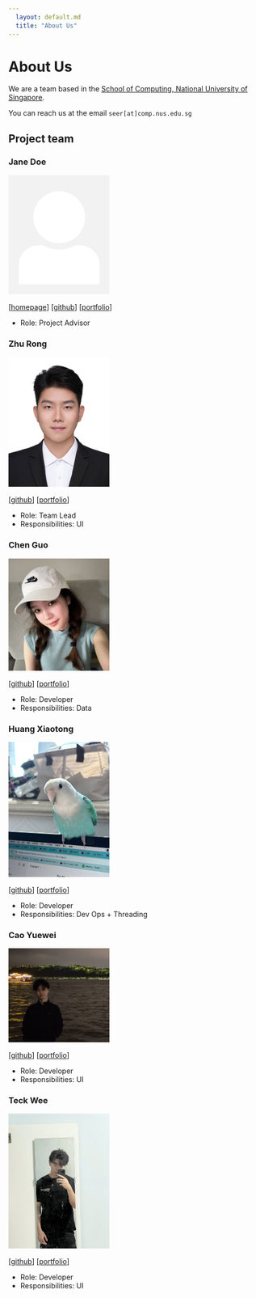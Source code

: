 ```yaml
---
  layout: default.md
  title: "About Us"
---
```


# About Us

We are a team based in the [School of Computing, National University of Singapore](http://www.comp.nus.edu.sg).

You can reach us at the email `seer[at]comp.nus.edu.sg`

## Project team

### Jane Doe

<img src="images/johndoe.png" width="200px">

[[homepage](http://www.comp.nus.edu.sg/~damithch)]
[[github](https://github.com/johndoe)]
[[portfolio](team/johndoe.md)]

* Role: Project Advisor

### Zhu Rong

<img src="images/zhurong818.png" width="200px">

[[github](http://github.com/ZhuRong818)]
[[portfolio](team/johndoe.md)]

* Role: Team Lead
* Responsibilities: UI

### Chen Guo

<img src="images/chenguo3125.png" width="200px">

[[github](http://github.com/chenguo3125)] 
[[portfolio](team/johndoe.md)]

* Role: Developer
* Responsibilities: Data

### Huang Xiaotong

<img src="images/xiaotong0329.png" width="200px">

[[github](http://github.com/xiaotong0329)]
[[portfolio](team/johndoe.md)]

* Role: Developer
* Responsibilities: Dev Ops + Threading

### Cao Yuewei

<img src="images/cyw0416.png" width="200px">

[[github](http://github.com/CYW0416)]
[[portfolio](team/johndoe.md)]

* Role: Developer
* Responsibilities: UI

### Teck Wee

<img src="images/jooh6969.png" width="200px">

[[github](http://github.com/jooh6969)]
[[portfolio](team/johndoe.md)]

* Role: Developer
* Responsibilities: UI
